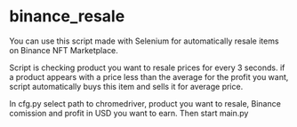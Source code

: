 # binance_resale
You can use this script made with Selenium for automatically resale items on Binance NFT Marketplace.

Script is checking product you want to resale prices for every 3 seconds. if a product appears with a price less than the average for the profit you want, script automatically buys this item and sells it for average price.

In cfg.py select path to chromedriver, product you want to resale, Binance comission and profit in USD you want to earn. Then start main.py
